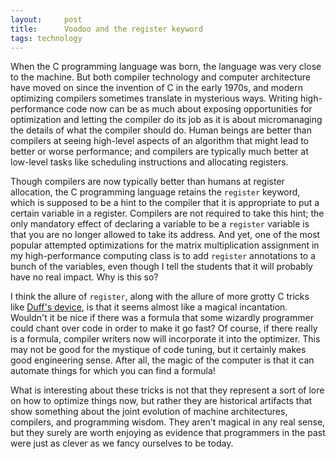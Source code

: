 ```yaml
---
layout:     post
title:      Voodoo and the register keyword
tags: technology
---
```


When the C programming language was born, the language was very close to the
machine.  But both compiler technology and computer architecture have moved on
since the invention of C in the early 1970s, and modern optimizing compilers
sometimes translate in mysterious ways.  Writing high-performance code now can
be as much about exposing opportunities for optimization and letting the
compiler do its job as it is about micromanaging the details of what the
compiler should do.  Human beings are better than compilers at seeing
high-level aspects of an algorithm that might lead to better or worse
performance; and compilers are typically much better at low-level tasks like
scheduling instructions and allocating registers.

Though compilers are now typically better than humans at register allocation,
the C programming language retains the `register` keyword, which is supposed to
be a hint to the compiler that it is appropriate to put a certain variable in a
register.  Compilers are not required to take this hint; the only mandatory
effect of declaring a variable to be a `register` variable is that you are no
longer allowed to take its address.  And yet, one of the most popular attempted
optimizations for the matrix multiplication assignment in my high-performance
computing class is to add `register` annotations to a bunch of the variables,
even though I tell the students that it will probably have no real impact.
Why is this so?

I think the allure of `register`, along with the allure of more grotty C tricks
like [Duff's device](http://www.lysator.liu.se/c/duffs-device.html), is that it
seems almost like a magical incantation.  Wouldn't it be nice if there was a
formula that some wizardly programmer could chant over code in order to make it
go fast?  Of course, if there really is a formula, compiler writers now will
incorporate it into the optimizer.  This may not be good for the mystique of
code tuning, but it certainly makes good engineering sense.  After all, the
magic of the computer is that it can automate things for which you can find
a formula!

What is interesting about these tricks is not that they represent a sort of
lore on how to optimize things now, but rather they are historical artifacts
that show something about the joint evolution of machine architectures,
compilers, and programming wisdom.  They aren't magical in any real
sense, but they surely are worth enjoying as evidence that programmers in
the past were just as clever as we fancy ourselves to be today.
